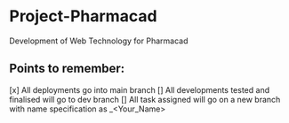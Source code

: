 # Project-Pharmacad
Development of Web Technology for Pharmacad

## Points to remember:
[x] All deployments go into main branch
[] All developments tested and finalised will go to dev branch
[] All task assigned will go on a new branch with name specification as <development-name>_<Your_Name>
